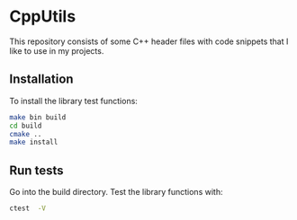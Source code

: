 # CppUtils
This repository consists of some C++ header files 
with code snippets that I like to use in my projects.

## Installation
To install the library test functions:
```sh
make bin build
cd build
cmake ..
make install
```

## Run tests
Go into the build directory.
Test the library functions with:
```sh
ctest  -V
```


